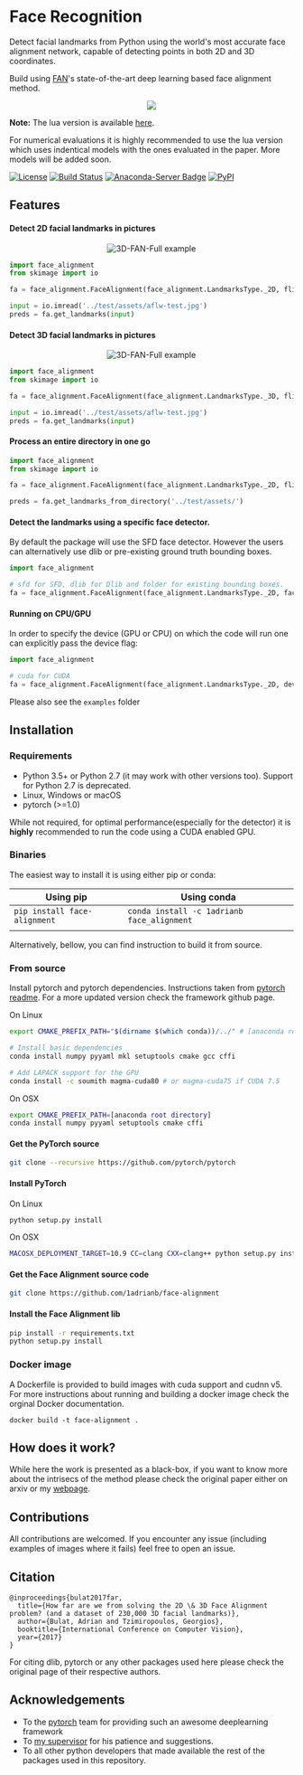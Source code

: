# Face Recognition

Detect facial landmarks from Python using the world's most accurate face alignment network, capable of detecting points in both 2D and 3D coordinates.

Build using [FAN](https://www.adrianbulat.com)'s state-of-the-art deep learning based face alignment method. 

<p align="center"><img src="docs/images/face-alignment-adrian.gif" /></p>

**Note:** The lua version is available [here](https://github.com/1adrianb/2D-and-3D-face-alignment).

For numerical evaluations it is highly recommended to use the lua version which uses indentical models with the ones evaluated in the paper. More models will be added soon.

[![License](https://img.shields.io/badge/License-BSD%203--Clause-blue.svg)](https://opensource.org/licenses/BSD-3-Clause)  [![Build Status](https://travis-ci.com/1adrianb/face-alignment.svg?branch=master)](https://travis-ci.com/1adrianb/face-alignment) [![Anaconda-Server Badge](https://anaconda.org/1adrianb/face_alignment/badges/version.svg)](https://anaconda.org/1adrianb/face_alignment)
[![PyPI](https://img.shields.io/pypi/v/nine.svg?style=flat-square)](https://pypi.org/project/face-alignment/)

## Features

#### Detect 2D facial landmarks in pictures

<p align='center'>
<img src='docs/images/2dlandmarks.png' title='3D-FAN-Full example' style='max-width:600px'></img>
</p>

```python
import face_alignment
from skimage import io

fa = face_alignment.FaceAlignment(face_alignment.LandmarksType._2D, flip_input=False)

input = io.imread('../test/assets/aflw-test.jpg')
preds = fa.get_landmarks(input)
```

#### Detect 3D facial landmarks in pictures

<p align='center'>
<img src='https://www.adrianbulat.com/images/image-z-examples.png' title='3D-FAN-Full example' style='max-width:600px'></img>
</p>

```python
import face_alignment
from skimage import io

fa = face_alignment.FaceAlignment(face_alignment.LandmarksType._3D, flip_input=False)

input = io.imread('../test/assets/aflw-test.jpg')
preds = fa.get_landmarks(input)
```

#### Process an entire directory in one go

```python
import face_alignment
from skimage import io

fa = face_alignment.FaceAlignment(face_alignment.LandmarksType._2D, flip_input=False)

preds = fa.get_landmarks_from_directory('../test/assets/')
```

#### Detect the landmarks using a specific face detector.

By default the package will use the SFD face detector. However the users can alternatively use dlib or pre-existing ground truth bounding boxes.

```python
import face_alignment

# sfd for SFD, dlib for Dlib and folder for existing bounding boxes.
fa = face_alignment.FaceAlignment(face_alignment.LandmarksType._2D, face_detector='sfd')
```

#### Running on CPU/GPU
In order to specify the device (GPU or CPU) on which the code will run one can explicitly pass the device flag:

```python
import face_alignment

# cuda for CUDA
fa = face_alignment.FaceAlignment(face_alignment.LandmarksType._2D, device='cpu')
```

Please also see the ``examples`` folder

## Installation

### Requirements

* Python 3.5+ or Python 2.7 (it may work with other versions too). Support for Python 2.7 is deprecated.
* Linux, Windows or macOS
* pytorch (>=1.0)

While not required, for optimal performance(especially for the detector) it is **highly** recommended to run the code using a CUDA enabled GPU.

### Binaries

The easiest way to install it is using either pip or conda:

| **Using pip**                | **Using conda**                            |
|------------------------------|--------------------------------------------|
| `pip install face-alignment` | `conda install -c 1adrianb face_alignment` |
|                              |                                            |

Alternatively, bellow, you can find instruction to build it from source.

### From source

 Install pytorch and pytorch dependencies. Instructions taken from [pytorch readme](https://github.com/pytorch/pytorch). For a more updated version check the framework github page.

 On Linux
```bash
export CMAKE_PREFIX_PATH="$(dirname $(which conda))/../" # [anaconda root directory]

# Install basic dependencies
conda install numpy pyyaml mkl setuptools cmake gcc cffi

# Add LAPACK support for the GPU
conda install -c soumith magma-cuda80 # or magma-cuda75 if CUDA 7.5
```

On OSX
```bash
export CMAKE_PREFIX_PATH=[anaconda root directory]
conda install numpy pyyaml setuptools cmake cffi
```
#### Get the PyTorch source
```bash
git clone --recursive https://github.com/pytorch/pytorch
```

#### Install PyTorch
On Linux
```bash
python setup.py install
```

On OSX
```bash
MACOSX_DEPLOYMENT_TARGET=10.9 CC=clang CXX=clang++ python setup.py install
```

#### Get the Face Alignment source code
```bash
git clone https://github.com/1adrianb/face-alignment
```
#### Install the Face Alignment lib
```bash
pip install -r requirements.txt
python setup.py install
```

### Docker image

A Dockerfile is provided to build images with cuda support and cudnn v5. For more instructions about running and building a docker image check the orginal Docker documentation.
```
docker build -t face-alignment .
```

## How does it work?

While here the work is presented as a black-box, if you want to know more about the intrisecs of the method please check the original paper either on arxiv or my [webpage](https://www.adrianbulat.com).

## Contributions

All contributions are welcomed. If you encounter any issue (including examples of images where it fails) feel free to open an issue.

## Citation

```
@inproceedings{bulat2017far,
  title={How far are we from solving the 2D \& 3D Face Alignment problem? (and a dataset of 230,000 3D facial landmarks)},
  author={Bulat, Adrian and Tzimiropoulos, Georgios},
  booktitle={International Conference on Computer Vision},
  year={2017}
}
```

For citing dlib, pytorch or any other packages used here please check the original page of their respective authors.

## Acknowledgements

* To the [pytorch](http://pytorch.org/) team for providing such an awesome deeplearning framework
* To [my supervisor](http://www.cs.nott.ac.uk/~pszyt/) for his patience and suggestions.
* To all other python developers that made available the rest of the packages used in this repository.
